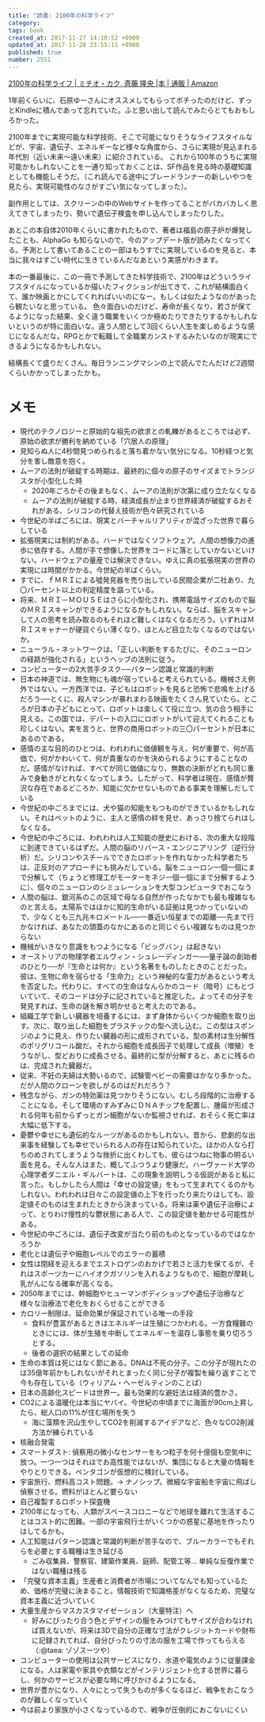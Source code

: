 ```yaml
---
title: "読書: 2100年の科学ライフ"
category: 
tags: book
created_at: 2017-11-27 14:10:52 +0900
updated_at: 2017-11-28 23:55:11 +0900
published: true
number: 2551
---
```


[2100年の科学ライフ | ミチオ・カク, 斉藤 隆央 |本 | 通販 | Amazon](https://www.amazon.co.jp/2100%E5%B9%B4%E3%81%AE%E7%A7%91%E5%AD%A6%E3%83%A9%E3%82%A4%E3%83%95-%E3%83%9F%E3%83%81%E3%82%AA%E3%83%BB%E3%82%AB%E3%82%AF/dp/4140815728/ref=sr_1_1?ie=UTF8&qid=1511759416&sr=8-1&keywords=2100%E5%B9%B4%E3%81%AE%E7%A7%91%E5%AD%A6%E3%83%A9%E3%82%A4%E3%83%95)

1年前くらいに、石原ゆーさんにオススメしてもらってポチったのだけど、ずっとKindleに積んであって忘れていた。ふと思い出して読んでみたらとてもおもしろかった。

2100年までに実現可能な科学技術、そこで可能になりそうなライフスタイルなどが、宇宙、遺伝子、エネルギーなど様々な角度から、さらに実現が見込まれる年代別（近い未来〜遠い未来）に紹介されている。
これから100年のうちに実現可能かもしれないことを一通り知っておくことは、SF作品を見る時の基礎知識としても機能しそうだ。（これ読んでる途中にブレードランナーの新しいやつを見たら、実現可能性のなさがすごい気になってしまった）。

副作用としては、スクリーンの中のWebサイトを作ってることがバカバカしく思えてきてしまったり、勢いで遺伝子検査を申し込んでしまったりした。

あとこの本自体2010年くらいに書かれたもので、著者は福島の原子炉が爆発したことも、AlphaGo も知らないので、今のアップデート版が読みたくなってくる。予測として書いてあることの一部はもうすでに実現しているのを見ると、本当に我々はすごい時代に生きているんだなあという実感がわきます。

本の一番最後に、この一冊で予測してきた科学技術で、2100年はどういうライフスタイルになっているか描いたフィクションが出てきて、これが結構面白くて、誰か映画とかにしてくれればいいのになー。もしくは似たようなのがあったら観たいなと思っている。
色々面白いのだけど、寿命が長くなり、若さが保てるようになった結果、全く違う職業をいくつか極めたりできたりするかもしれないというのが特に面白いな。違う人間として3回くらい人生を楽しめるような感じになるんだな。RPGとかで転職して全職業カンストするみたいなのが現実にできるようになるかもしれない。

結構長くて盛りだくさん。毎日ランニングマシンの上で読んでたんだけど2週間くらいかかってしまったかも。

# メモ

- 現代のテクノロジーと原始的な祖先の欲求との軋轢があるところでは必ず、原始の欲求が勝利を納めている「穴居人の原理」
- 見知らぬ人に4秒間見つめられると落ち着かない気分になる。10秒経つと気分を害し敵意を抱く。
- ムーアの法則が破綻する時期は、最終的に個々の原子のサイズまでトランジスタが小型化した時
    - 2020年ごろかその後まもなく、ムーアの法則が次第に成り立たなくなる 
    - ムーアの法則が破綻する時、経済成長が止まり世界経済が破綻するおそれがある、シリコンの代替え技術が色々研究されている
- 今世紀の半ばごろには、現実とバーチャルリアリティが混ざった世界で暮らしている
- 拡張現実には制約がある。ハードではなくソフトウェア。人間の想像力の進歩に依存する。人間が手で想像した世界をコードに落としていかないといけない。ハードウェアの量産では解決できない。ゆえに真の拡張現実の世界の実現には時間がかかる。今世紀の半ばくらい。
- すでに、ｆＭＲＩによる噓発見器を売り出している民間企業が二社あり、九〇パーセント以上の判定精度を謳っている。
- 将来、ＭＲＩ－ＭＯＵＳＥはさらに小型化され、携帯電話サイズのもので脳のＭＲＩスキャンができるようになるかもしれない。ならば、脳をスキャンして人の思考を読み取るのもそれほど難しくはなくなるだろう。いずれはＭＲＩスキャナーが硬貨ぐらい薄くなり、ほとんど目立たなくなるのではないか。
- ニューラル・ネットワークは、「正しい判断をするたびに、そのニューロンの経路が強化される」というヘッブの法則に従う。
- コンピューターの2大苦手タスク──パターン認識と常識的判断
- 日本の神道では、無生物にも魂が宿っていると考えられている。機械さえ例外ではない。一方西洋では、子どもはロボットを見ると恐怖で悲鳴を上げるだろう──とくに、殺人マシンが暴れまわる映画をたくさん見ていたら。ところが日本の子どもにとって、ロボットは楽しくて役に立つ、気の合う相手に見える。この国では、デパートの入口にロボットがいて迎えてくれることも珍しくはない。実を言うと、世界の商用ロボットの三〇パーセントが日本にあるのである。
- 感情の主な目的のひとつは、われわれに価値観を与え、何が重要で、何が高価で、何がかわいくて、何が貴重なのかを決められるようにすることなのだ。感情がなければ、すべてが同じ価値になり、無数の決断がどれも同じ重みで身動きがとれなくなってしまう。したがって、科学者は現在、感情が贅沢な存在であるどころか、知能に欠かせないものである事実を理解しだしている
- 今世紀の中ごろまでには、犬や猫の知能をもつものができているかもしれない。それはペットのように、主人と感情の絆を見せ、あっさり捨てられはしなくなる。
- 今世紀の中ごろには、われわれは人工知能の歴史における、次の重大な段階に到達できているはずだ。人間の脳のリバース・エンジニアリング（逆行分析）だ。シリコンやスチールでできたロボットを作れなかった科学者たちは、正反対のアプローチにも挑みだしている。脳をニューロン一個一個にまで分解して（ちょうど修理工がモーターをネジ一個一個にまで分解するように）、個々のニューロンのシミュレーションを大型コンピュータでおこなう
- 人間の脳は、銀河系のこの区域で母なる自然が作ったなかでも最も複雑なものと言える。太陽系ではほかに知的生命がいる証拠は見つかっていないので、少なくとも三九兆キロメートル──一番近い恒星までの距離──先まで行かなければ、あなたの頭蓋のなかにあるのと同じぐらい複雑なものは見つからない
- 機械がいきなり意識をもつようになる「ビッグバン」は起きない
- オーストリアの物理学者エルヴィン・シュレーディンガー──量子論の創始者のひとり──が『生命とは何か』という名著をものしたときのことだった。彼は、生物に命を宿らせる「生命力」という神秘的な霊力があるという考えを否定した。代わりに、すべての生命はなんらかのコード（暗号）にもとづいていて、そのコードは分子に記されていると推定した。よってその分子を発見すれば、生命の謎を解き明かせると考えたのである。
- 組織工学で新しい臓器を培養するには、まず身体からいくつか細胞を取り出す。次に、取り出した細胞をプラスチックの型へ流し込む。この型はスポンジのように見え、作りたい臓器の形に成形されている。型の素材は生分解性のポリグリコール酸だ。それから細胞を成長因子で処理して成長（増殖）をうながし、型どおりに成長させる。最終的に型が分解すると、あとに残るのは、完成された臓器だ。
- 従来、不妊の夫婦は大勢いるので、試験管ベビーの需要はかなり多かった。だが人間のクローンを欲しがるのはだれだろう？
- 残念ながら、ガンの特効薬は見つかりそうにない。むしろ段階的に治療することになる。そして環境のすみずみにＤＮＡチップを配置し、腫瘍が形成される何年も前からずっとガン細胞がないか監視させれば、おそらく死亡率は大幅に低下する。
- 憂鬱や幸せにも遺伝的なルーツがあるのかもしれない。昔から、悲劇的な出来事を経験しても幸せでいられる人の存在は知られていた。ほかの人なら打ちのめされてしまうような挫折に出くわしても、彼らはつねに物事の明るい面を見る。そんな人はまた、概してふつうより健康だ。ハーヴァード大学の心理学者ダニエル・ギルバートは、この現象を説明しうる仮説があると私に言った。もしかしたら人間は「幸せの設定値」をもって生まれてくるのかもしれない。われわれは日々この設定値の上下を行ったり来たりはしても、設定値そのものは生まれたときから決まっている。将来は薬や遺伝子治療によって、とりわけ慢性的な鬱状態にある人で、この設定値を動かせる可能性がある。
- 今世紀の中ごろには、遺伝子改変が当たり前のものとなっているのではなかろうか
- 老化とは遺伝子や細胞レベルでのエラーの蓄積
- 女性は閉経を迎えるまでエストロゲンのおかげで若さと活力を保てるが、それはスポーツカーにハイオクガソリンを入れるようなもので、細胞が摩耗し乳がんになる確率が高くなる。
- 2050年までには、幹細胞やヒューマンボディショップや遺伝子治療など様々な治療法で老化をおくらせることができる
- カロリー制限は、延命効果が保証されている唯一の手段
    - 食料が豊富があるときはエネルギーは生殖につかわれる。一方食糧難のときにには、体が生殖を中断してエネルギーを温存し事態を乗り切ろうとする。
    - 後者の選択の結果としての延命
- 生命の本質は死にはなく節にある。DNAは不死の分子。この分子が現れたのは35億年前かもしれないがそれとまったく同じ分子が複製を繰り返すことで今も存在している（ウィリアム・ヘーゼルティンのことば）
- 日本の高齢化スピードは世界一。最も効果的な避妊法は経済的豊かさ。
- CO2による温暖化は本当にヤバイ。今世紀の中頃までに海面が90cm上昇したら、総人口の11%が住む場所を失う
    - 海に藻類を沢山生やしてCO2を削減するアイデアなど、色々なCO2削減方法が練られている
- 核融合発電
- スマートダスト: 偵察用の微小なセンサーをもつ粒子を何十億個も空気中に放つ。一つ一つはそれほでお高性能ではないが、集団になると大量の情報をやりとりできる。ペンタゴンが仮想的に検討している。
- 宇宙旅行、燃料高コスト問題。→ ナノシップ。微細な宇宙船を宇宙に飛ばし偵察させる。燃料がほとんど要らない
- 自己複製するロボット探査機
- 2100年になっても、人類がスペースコロニーなどで地球を離れて生活することはコスト的に困難。一部の宇宙飛行士がいくつかの惑星に基地を作ったりはしてるかも。
- 人工知能はパターン認識と常識的判断が苦手なので、ブルーカラーでもそれらを必要とする職種は生き延びる
    - ごみ収集員、警察官、建築作業員、庭師、配管工等… 単純な反復作業ではない職種は残る
- 「完璧な資本主義」生産者と消費者が市場についてなんでも知っているため、価格が完璧に決まること。情報技術で知識格差がなくなるため、完璧な資本主義に近づいていく
- 大量生産からマスカスタマイゼーション（大量特注）へ
    - 好みにぴったり合う色とデザインの服をみつけてもサイズが合わなければ買えないが、将来は3Dで自分の正確な寸法がクレジットカードや財布に記録されてれば、自分ぴったりの寸法の服を工場で作ってもらえる（:@taea: ゾゾスーツや）
- コンピューターの使用は公共サービスになり、水道や電気のように従量課金になる。人は家電や家具や衣類などがインテリジェント化する世界に暮らし、何かのサービスが必要な時に呼びかけるようになる。
- 世界が豊かになり、人々にとって失うものが多くなるほど、戦争をおこなうのが難しくなっていく
- 今は前より家族が小さくなっているので、戦争が圧倒的におこないにくい
